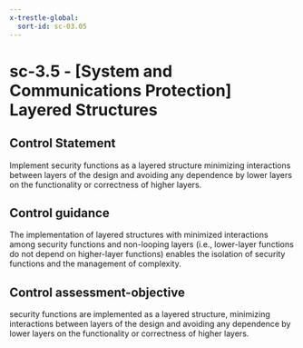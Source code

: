 ```yaml
---
x-trestle-global:
  sort-id: sc-03.05
---
```


# sc-3.5 - \[System and Communications Protection\] Layered Structures

## Control Statement

Implement security functions as a layered structure minimizing interactions between layers of the design and avoiding any dependence by lower layers on the functionality or correctness of higher layers.

## Control guidance

The implementation of layered structures with minimized interactions among security functions and non-looping layers (i.e., lower-layer functions do not depend on higher-layer functions) enables the isolation of security functions and the management of complexity.

## Control assessment-objective

security functions are implemented as a layered structure, minimizing interactions between layers of the design and avoiding any dependence by lower layers on the functionality or correctness of higher layers.
